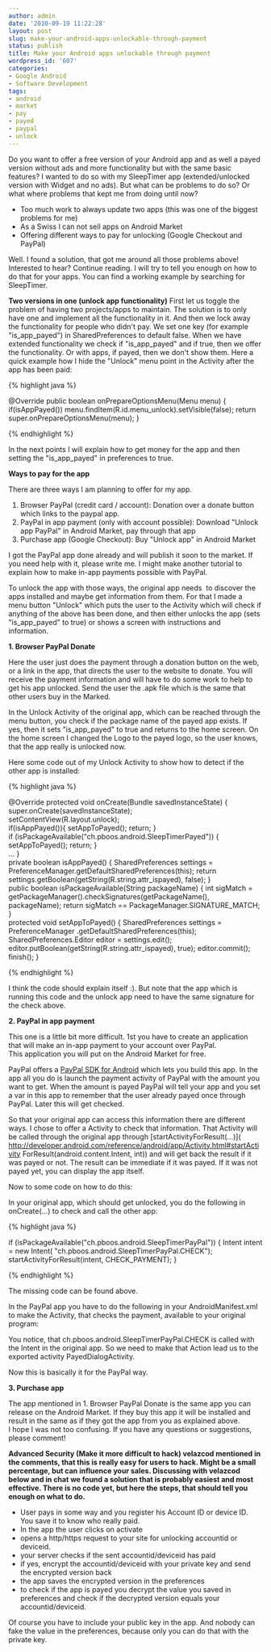 ```yaml
---
author: admin
date: '2010-09-19 11:22:28'
layout: post
slug: make-your-android-apps-unlockable-through-payment
status: publish
title: Make your Android apps unlockable through payment
wordpress_id: '607'
categories:
- Google Android
- Software Development
tags:
- android
- market
- pay
- payed
- paypal
- unlock
---
```


Do you want to offer a free version of your Android app and as well a payed
version without ads and more functionality but with the same basic features? I
wanted to do so with my SleepTimer app (extended/unlocked version with Widget
and no ads). But what can be problems to do so? Or what where problems that
kept me from doing until now?

  * Too much work to always update two apps (this was one of the biggest problems for me)
  * As a Swiss I can not sell apps on Android Market
  * Offering different ways to pay for unlocking (Google Checkout and PayPal)

Well. I found a solution, that got me around all those problems above!
Interested to hear? Continue reading. I will try to tell you enough on how to
do that for your apps. You can find a working example by searching for
SleepTimer.

**Two versions in one (unlock app functionality)** First let us toggle the problem of having two projects/apps to maintain.
The solution is to only have one and implement all the functionality in it.
And then we lock away the functionality for people who didn't pay. We set one
key (for example "is_app_payed") in SharedPreferences to default false. When
we have extended functionality we check if "is_app_payed" and if true, then we
offer the functionality. Or with apps, if payed, then we don't show them. Here
a quick example how I hide the "Unlock" menu point in the Activity after the
app has been paid:

{% highlight java %}

@Override
public boolean onPrepareOptionsMenu(Menu menu) {
	if(isAppPayed())
		menu.findItem(R.id.menu_unlock).setVisible(false);
	return super.onPrepareOptionsMenu(menu);
}

{% endhighlight %}

In the next points I will explain how to get money for the app and then
setting the "is_app_payed" in preferences to true.

**Ways to pay for the app**

There are three ways I am planning to offer for my app. 

  1. Browser PayPal (credit card / account): Donation over a donate button which links to the paypal app.
  2. PayPal in app payment (only with account possible): Download "Unlock app PayPal" in Android Market, pay through that app
  3. Purchase app (Google Checkout): Buy "Unlock app" in Android Market

I got the PayPal app done already and will publish it soon to the market. If
you need help with it, please write me. I might make another tutorial to
explain how to make in-app payments possible with PayPal.

To unlock the app with those ways, the original app needs  to discover the
apps installed and maybe get information from them. For that I made a menu
button "Unlock" which puts the user to the Activity which will check if
anything of the above has been done, and then either unlocks the app (sets
"is_app_payed" to true) or shows a screen with instructions and information.

**1. Browser PayPal Donate**

Here the user just does the payment through a donation button on the web, or a link in the app, that directs the user to the website to donate. You will receive the payment information and will have to do some work to help to get his app unlocked. Send the user the .apk file which is the same that other users buy in the Marked.

In the Unlock Activity of the original app, which can be reached through the
menu button, you check if the package name of the payed app exists. If yes,
then it sets "is_app_payed" to true and returns to the home screen. On the
home screen I changed the Logo to the payed logo, so the user knows, that the
app really is unlocked now.

Here some code out of my Unlock Activity to show how to detect if the other
app is installed:

{% highlight java %}

@Override
protected void onCreate(Bundle savedInstanceState) {
	super.onCreate(savedInstanceState);  
	setContentView(R.layout.unlock);  
	if(isAppPayed()){
		setAppToPayed();
		return;
	}  
	if (isPackageAvailable("ch.pboos.android.SleepTimerPayed")) {
		setAppToPayed();
		return;
	}  
	...
}  
private boolean isAppPayed() {
	SharedPreferences settings = PreferenceManager.getDefaultSharedPreferences(this);
        return settings.getBoolean(getString(R.string.attr_ispayed), false);
}  
public boolean isPackageAvailable(String packageName) {
	int sigMatch = getPackageManager().checkSignatures(getPackageName(), packageName);
	return sigMatch == PackageManager.SIGNATURE_MATCH;
}  
protected void setAppToPayed() {
	SharedPreferences settings = PreferenceManager
			.getDefaultSharedPreferences(this);
	SharedPreferences.Editor editor = settings.edit();
	editor.putBoolean(getString(R.string.attr_ispayed), true);
	editor.commit();
	finish();
}

{% endhighlight %}

I think the code should explain itself :). But note that the app which is
running this code and the unlock app need to have the same signature for the
check above.

**2. PayPal in app payment**

This one is a little bit more difficult. 1st you have to create an application that will make an in-app payment to your account over PayPal.  
This application you will put on the Android Market for free.

PayPal offers a [ PayPal SDK for
Android](https://www.x.com/community/ppx/xspaces/mobile/mep) which lets you
build this app. In the app all you do is launch the payment activity of PayPal
with the amount you want to get. When the amount is payed PayPal will tell
your app and you set a var in this app to remember that the user already payed
once through PayPal. Later this will get checked.

So that your original app can access this information there are different
ways. I chose to offer a Activity to check that information. That Activity
will be called through the original app through [startActivityForResult(...)](
http://developer.android.com/reference/android/app/Activity.html#startActivity
ForResult(android.content.Intent, int)) and will get back the result if it was
payed or not. The result can be immediate if it was payed. If it was not payed
yet, you can display the app itself.

Now to some code on how to do this:

In your original app, which should get unlocked, you do the following in
onCreate(...) to check and call the other app:

{% highlight java %}

if (isPackageAvailable("ch.pboos.android.SleepTimerPayPal")) {
	Intent intent = new Intent(
			"ch.pboos.android.SleepTimerPayPal.CHECK");
	startActivityForResult(intent, CHECK_PAYMENT);
}

{% endhighlight %}

The missing code can be found above.

In the PayPal app you have to do the following in your AndroidManifest.xml to
make the Activity, that checks the payment, available to your original
program:

You notice, that ch.pboos.android.SleepTimerPayPal.CHECK is called with the
Intent in the original app. So we need to make that Action lead us to the
exported activity PayedDialogActivity.

Now this is basically it for the PayPal way.

**3. Purchase app**

The app mentioned in 1. Browser PayPal Donate is the same app you can release on the Android Market. If they buy this app it will be installed and result in the same as if they got the app from you as explained above.  
I hope I was not too confusing. If you have any questions or suggestions,
please comment!

**Advanced Security (Make it more difficult to hack) velazcod mentioned in the comments, that this is really easy for users to hack. Might be a small percentage, but can influence your sales. Discussing with velazcod below and in chat we found a solution that is probably easiest and most effective. There is no code yet, but here the steps, that should tell you enough on what to do.**

  * User pays in some way and you register his Account ID or device ID. You save it to know who really paid.
  * In the app the user clicks on activate
  * opens a http/https request to your site for unlocking accountid or deviceid.
  * your server checks if the sent accountid/deviceid has paid
  * if yes, encrypt the accountid/deviceid with your private key and send the encrypted version back
  * the app saves the encrypted version in the preferences
  * to check if the app is payed you decrypt the value you saved in preferences and check if the decrypted version equals your accountid/deviceid.

Of course you have to include your public key in the app. And nobody can fake
the value in the preferences, because only you can do that with the private
key.

